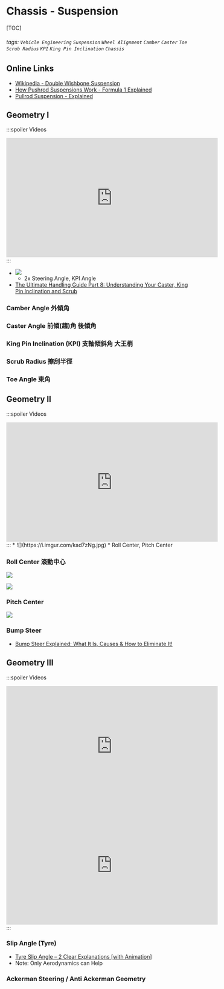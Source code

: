 # Chassis - Suspension
[TOC]
###### tags: `Vehicle Engineering` `Suspension` `Wheel Alignment` `Camber` `Caster` `Toe` `Scrub Radius` `KPI` `King Pin Inclination` `Chassis`

## Online Links
* [Wikipedia - Double Wishbone Suspension](https://en.wikipedia.org/wiki/Double_wishbone_suspension)
* [How Pushrod Suspensions Work - Formula 1 Explained ](https://youtu.be/zwYybcpBeZI)
* [Pullrod Suspension - Explained](https://youtu.be/pkcWMl9dpcg)

## Geometry Ⅰ
:::spoiler Videos
<iframe width="560" height="315" src="https://www.youtube.com/embed/VbReLNi2JP4" title="YouTube video player" frameborder="0" allow="accelerometer; autoplay; clipboard-write; encrypted-media; gyroscope; picture-in-picture" allowfullscreen></iframe>
:::

* ![](https://i.imgur.com/wg52Xye.jpg)
    * 2x Steering Angle, KPI Angle
* [The Ultimate Handling Guide Part 8: Understanding Your Caster, King Pin Inclination and Scrub](https://motoiq.com/the-ultimate-handling-guide-part-8-understanding-your-caster-king-pin-inclination-and-scrub/)

### Camber Angle 外傾角

### Caster Angle 前傾(趨)角 後傾角

### King Pin Inclination (KPI) 支軸傾斜角 大王梢

### Scrub Radius 擦刮半徑

### Toe Angle 束角

## Geometry Ⅱ
:::spoiler Videos
<iframe width="560" height="315" src="https://www.youtube.com/embed/oh535De4hKg" title="YouTube video player" frameborder="0" allow="accelerometer; autoplay; clipboard-write; encrypted-media; gyroscope; picture-in-picture" allowfullscreen></iframe>
:::
* ![](https://i.imgur.com/kad7zNg.jpg)
    * Roll Center, Pitch Center

### Roll Center 滾動中心
![](https://i.imgur.com/tlLk5PJ.png)

![](https://i.imgur.com/ugETrBd.png)

### Pitch Center
![](https://i.imgur.com/fJ2VnFS.png)

### Bump Steer
* [Bump Steer Explained: What It Is, Causes & How to Eliminate It!](https://low-offset.com/workshop/bump-steer-explained/)

## Geometry Ⅲ
:::spoiler Videos
<iframe width="560" height="315" src="https://www.youtube.com/embed/YVisLuiU-Oo" title="YouTube video player" frameborder="0" allow="accelerometer; autoplay; clipboard-write; encrypted-media; gyroscope; picture-in-picture" allowfullscreen></iframe>
<iframe width="560" height="315" src="https://www.youtube.com/embed/NFGkZNrNTIE" title="YouTube video player" frameborder="0" allow="accelerometer; autoplay; clipboard-write; encrypted-media; gyroscope; picture-in-picture" allowfullscreen></iframe>
:::

### Slip Angle (Tyre)
* [Tyre Slip Angle – 2 Clear Explanations [with Animation]](https://www.yourdatadriven.com/tyre-slip-angle-explained/)
* Note: Only Aerodynamics can Help

### Ackerman Steering / Anti Ackerman Geometry